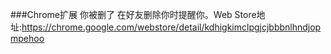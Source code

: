 ###Chrome扩展 你被删了
在好友删除你时提醒你。Web Store地址:https://chrome.google.com/webstore/detail/kdhigkimclpgjcjbbbnlhndjopmpehoo
